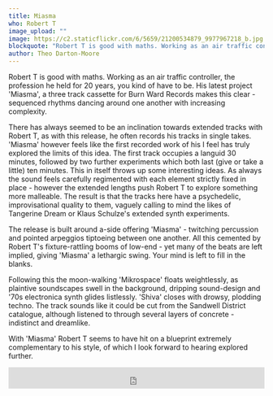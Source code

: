 ```yaml
---
title: Miasma
who: Robert T
image_upload: ""
image: https://c2.staticflickr.com/6/5659/21200534879_9977967218_b.jpg
blockquote: "Robert T is good with maths. Working as an air traffic controller, the profession he held for 20 years, you kind of have to be. His latest project 'Miasma', a three track cassette for Burn Ward Records makes this clear - sequenced rhythms dancing around one another with increasing complexity. "
author: Theo Darton-Moore
---
```

Robert T is good with maths. Working as an air traffic controller, the profession he held for 20 years, you kind of have to be. His latest project 'Miasma', a three track cassette for Burn Ward Records makes this clear - sequenced rhythms dancing around one another with increasing complexity. 

There has always seemed to be an inclination towards extended tracks with Robert T, as with this release, he often records his tracks in single takes. 'Miasma' however feels like the first recorded work of his I feel has truly explored the limits of this idea. The first track occupies a languid 30 minutes, followed by two further experiments which both last (give or take a little) ten minutes. This in itself throws up some interesting ideas. As always the sound feels carefully regimented with each element strictly fixed in place - however the extended lengths push Robert T to explore something more malleable. The result is that the tracks here have a psychedelic, improvisational quality to them, vaguely calling to mind the likes of Tangerine Dream or Klaus Schulze's extended synth experiments.

The release is built around a-side offering 'Miasma' - twitching percussion and pointed arpeggios tiptoeing between one another. All this cemented by Robert T's fixture-rattling booms of low-end - yet many of the beats are left implied, giving 'Miasma' a lethargic swing. Your mind is left to fill in the blanks.

Following this the moon-walking 'Mikrospace' floats weightlessly, as plaintive soundscapes swell in the background, dripping sound-design and '70s electronica synth glides listlessly. 'Shiva' closes with drowsy, plodding techno. The track sounds like it could be cut from the Sandwell District catalogue, although listened to through several layers of concrete - indistinct and dreamlike.

With 'Miasma' Robert T seems to have hit on a blueprint extremely complementary to his style, of which I look forward to hearing explored further. 

<iframe style="border: 0; width: 100%; height: 42px;" src="https://bandcamp.com/EmbeddedPlayer/album=3194854690/size=small/bgcol=333333/linkcol=ffffff/artwork=none/transparent=true/" seamless><a href="http://robertt.bandcamp.com/album/miasma">Miasma by Robert T</a></iframe>